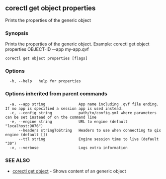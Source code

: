 ## corectl get object properties

Prints the properties of the generic object

### Synopsis

Prints the properties of the generic object. Example: corectl get object properties OBJECT-ID --app my-app.qvf

```
corectl get object properties [flags]
```

### Options

```
  -h, --help   help for properties
```

### Options inherited from parent commands

```
  -a, --app string               App name including .qvf file ending. If no app is specified a session app is used instead.
  -c, --config string            path/to/config.yml where parameters can be set instead of on the command line
  -e, --engine string            URL to engine (default "localhost:9076")
      --headers stringToString   Headers to use when connecting to qix engine (default [])
      --ttl string               Engine session time to live (default "30")
  -v, --verbose                  Logs extra information
```

### SEE ALSO

* [corectl get object](corectl_get_object.md)	 - Shows content of an generic object

